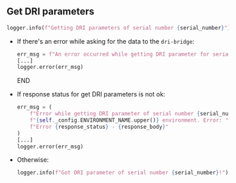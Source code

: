 ## Get DRI parameters

```python
logger.info(f"Getting DRI parameters of serial number {serial_number}")
```

* If there's an error while asking for the data to the `dri-bridge`:
  ```python
  err_msg = f"An error occurred while getting DRI parameter for serial number {serial_number}. Error: {e}"
  [...]
  logger.error(err_msg)
  ```
  END

* If response status for get DRI parameters is not ok:
  ```python
  err_msg = (
      f"Error while getting DRI parameter of serial number {serial_number} in "
      f"{self._config.ENVIRONMENT_NAME.upper()} environment. Error: "
      f"Error {response_status} - {response_body}"
  )
  [...]
  logger.error(err_msg)
  ```
* Otherwise:
  ```python
  logger.info(f"Got DRI parameter of serial number {serial_number}!")
  ```